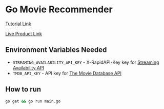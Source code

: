 # Go Movie Recommender

[Tutorial Link](https://medium.com/@movieofthenight/writing-a-netflix-disney-movie-recommender-with-go-c46c2f2c25d4)

[Live Product Link](https://www.reccio.com/)

## Environment Variables Needed

- `STREAMING_AVAILABILITY_API_KEY` - X-RapidAPI-Key key for [Streaming Availability API](https://rapidapi.com/movie-of-the-night-movie-of-the-night-default/api/streaming-availability)
- `TMDB_API_KEY` - API key for [The Movie Database API](https://developer.themoviedb.org/reference/intro/getting-started/)

## How to run

```bash
go get && go run main.go
```
